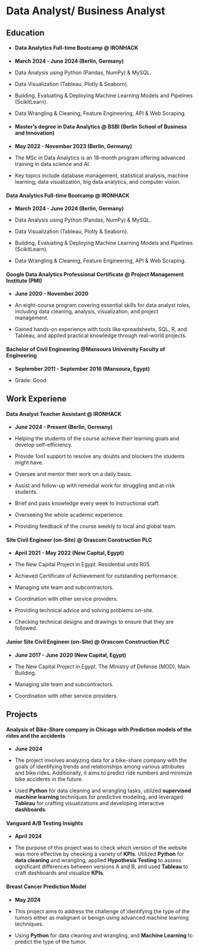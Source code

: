 # Data Analyst/ Business Analyst

## Education


- #### Data Analytics Full-time Bootcamp @ IRONHACK
- **March 2024 - June 2024 (Berlin, Germany)**

- Data Analysis using Python (Pandas, NumPy) & MySQL.
- Data Visualization (Tableau, Plotly & Seaborn).
- Building, Evaluating & Deploying Machine Learning Models and Pipelines (ScikitLearn).
- Data Wrangling & Cleaning, Feature Engineering, API & Web Scraping.

- #### Master’s degree in Data Analytics @ BSBI (Berlin School of Business and Innovation)
- **May 2022 - November 2023 (Berlin, Germany)**

- The MSc in Data Analytics is an 18-month program offering advanced training in data science and AI.
- Key topics include database management, statistical analysis, machine learning, data visualization, big data analytics, and computer vision.

#### Data Analytics Full-time Bootcamp @ IRONHACK
- **March 2024 - June 2024 (Berlin, Germany)**

- Data Analysis using Python (Pandas, NumPy) & MySQL.
- Data Visualization (Tableau, Plotly & Seaborn).
- Building, Evaluating & Deploying Machine Learning Models and Pipelines (ScikitLearn).
- Data Wrangling & Cleaning, Feature Engineering, API & Web Scraping.

#### Google Data Analytics Professional Certificate @ Project Management Institute (PMI)
- **June 2020 - November 2020**

- An eight-course program covering essential skills for data analyst roles, including data cleaning, analysis, visualization, and project management.
- Gained hands-on experience with tools like spreadsheets, SQL, R, and Tableau, and applied practical knowledge through real-world projects.

#### Bachelor of Civil Engineering @Mansoura University Faculty of Engineering
  - **September 2011 - September 2016 (Mansoura, Egypt)**

- Grade: Good


## Work Experiene


#### Data Analyst Teacher Assistant @ IRONHACK
- **June 2024 - Present (Berlin, Germany)**

- Helping the students of the course achieve their learning goals and develop self-efficiency.
- Provide 1on1 support to resolve any doubts and blockers the students might have.
- Oversee and mentor their work on a daily basis.
- Assist and follow-up with remedial work for struggling and at-risk students.
- Brief and pass knowledge every week to instructional staff.
- Overseeing the whole academic experience.
- Providing feedback of the course weekly to local and global team.

#### Site Civil Engineer (on-Site) @ Orascom Construction PLC
- **April 2021 - May 2022 (New Capital, Egypt)**

- The New Capital Project in Egypt. Residential units R05.
- Achieved Certificate of Achievement for outstanding performance.
- Managing site team and subcontractors.
- Coordination with other service providers.
- Providing technical advice and solving problems on-site.
- Checking technical designs and drawings to ensure that they are followed.

#### Junior Site Civil Engineer (on-Site) @ Orascom Construction PLC
- **June 2017 - June 2020 (New Capital, Egypt)**
 
- The New Capital Project in Egypt. The Ministry of Defense (MOD), Main Building.
- Managing site team and subcontractors.
- Coordination with other service providers.


## Projects


#### Analysis of Bike-Share company in Chicago with Prediction models of the rides and the accidents
- **June 2024**

- The project involves analyzing data for a bike-share company with the goals of identifying trends and relationships among various attributes and bike rides. Additionally, it aims to predict ride numbers and minimize bike accidents in the future.
- Used **Python** for data cleaning and wrangling tasks, utilized **supervised machine learning** techniques for predictive modeling, and leveraged **Tableau** for crafting visualizations and developing interactive **dashboards**.

#### Vanguard A/B Testing Insights
- **April 2024**

- The purpose of this project was to check which version of the website was more effective by checking a variety of **KPIs**.
Utilized **Python** for **data cleaning** and wrangling, applied **Hypothesis Testing** to assess significant differences between versions A and B, and used **Tableau** to craft dashboards and visualize **KPIs**.

#### Breast Cancer Prediction Model
- **May 2024**

- This project aims to address the challenge of identifying the type of the tumors either as malignant or benign using advanced machine learning techniques.
- Using **Python** for data cleaning and wrangling, and **Machine Learning** to predict the type of the tumor.
  
